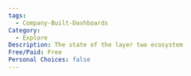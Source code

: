```yaml
---
tags:
  - Company-Built-Dashboards
Category:
  - Explore
Description: The state of the layer two ecosystem
Free/Paid: Free
Personal Choices: false
---
```

